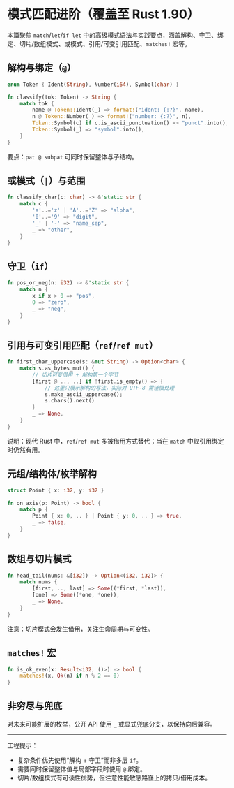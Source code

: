 # 模式匹配进阶（覆盖至 Rust 1.90）

本篇聚焦 `match`/`let`/`if let` 中的高级模式语法与实践要点，涵盖解构、守卫、绑定、切片/数组模式、或模式、引用/可变引用匹配、`matches!` 宏等。

## 解构与绑定（`@`）

```rust
enum Token { Ident(String), Number(i64), Symbol(char) }

fn classify(tok: Token) -> String {
    match tok {
        name @ Token::Ident(_) => format!("ident: {:?}", name),
        n @ Token::Number(_) => format!("number: {:?}", n),
        Token::Symbol(c) if c.is_ascii_punctuation() => "punct".into(),
        Token::Symbol(_) => "symbol".into(),
    }
}
```

要点：`pat @ subpat` 可同时保留整体与子结构。

## 或模式（`|`）与范围

```rust
fn classify_char(c: char) -> &'static str {
    match c {
        'a'..='z' | 'A'..='Z' => "alpha",
        '0'..='9' => "digit",
        '_' | '-' => "name_sep",
        _ => "other",
    }
}
```

## 守卫（`if`）

```rust
fn pos_or_neg(n: i32) -> &'static str {
    match n {
        x if x > 0 => "pos",
        0 => "zero",
        _ => "neg",
    }
}
```

## 引用与可变引用匹配（`ref`/`ref mut`）

```rust
fn first_char_uppercase(s: &mut String) -> Option<char> {
    match s.as_bytes_mut() {
        // 切片可变借用 + 解构第一个字节
        [first @ .., ..] if !first.is_empty() => {
            // 这里只展示解构的写法，实际对 UTF-8 需谨慎处理
            s.make_ascii_uppercase();
            s.chars().next()
        }
        _ => None,
    }
}
```

说明：现代 Rust 中，`ref`/`ref mut` 多被借用方式替代；当在 `match` 中取引用绑定时仍然有用。

## 元组/结构体/枚举解构

```rust
struct Point { x: i32, y: i32 }

fn on_axis(p: Point) -> bool {
    match p {
        Point { x: 0, .. } | Point { y: 0, .. } => true,
        _ => false,
    }
}
```

## 数组与切片模式

```rust
fn head_tail(nums: &[i32]) -> Option<(i32, i32)> {
    match nums {
        [first, .., last] => Some((*first, *last)),
        [one] => Some((*one, *one)),
        _ => None,
    }
}
```

注意：切片模式会发生借用，关注生命周期与可变性。

## `matches!` 宏

```rust
fn is_ok_even(x: Result<i32, ()>) -> bool {
    matches!(x, Ok(n) if n % 2 == 0)
}
```

## 非穷尽与兜底

对未来可能扩展的枚举，公开 API 使用 `_` 或显式兜底分支，以保持向后兼容。

---

工程提示：

- 复杂条件优先使用“解构 + 守卫”而非多层 `if`。
- 需要同时保留整体值与局部字段时使用 `@` 绑定。
- 切片/数组模式有可读性优势，但注意性能敏感路径上的拷贝/借用成本。
